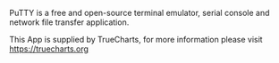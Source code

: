 PuTTY is a free and open-source terminal emulator, serial console and network file transfer application.

This App is supplied by TrueCharts, for more information please visit https://truecharts.org
